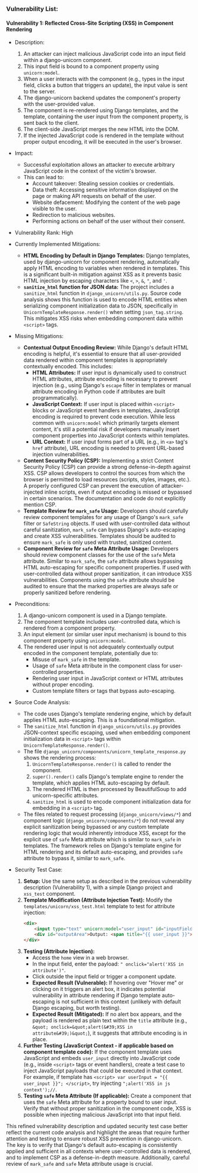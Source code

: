 ### Vulnerability List:

#### Vulnerability 1: Reflected Cross-Site Scripting (XSS) in Component Rendering

* Description:
    1. An attacker can inject malicious JavaScript code into an input field within a django-unicorn component.
    2. This input field is bound to a component property using `unicorn:model`.
    3. When a user interacts with the component (e.g., types in the input field, clicks a button that triggers an update), the input value is sent to the server.
    4. The django-unicorn backend updates the component's property with the user-provided value.
    5. The component is re-rendered using Django templates, and the template, containing the user input from the component property, is sent back to the client.
    6. The client-side JavaScript merges the new HTML into the DOM.
    7. If the injected JavaScript code is rendered in the template without proper output encoding, it will be executed in the user's browser.

* Impact:
    * Successful exploitation allows an attacker to execute arbitrary JavaScript code in the context of the victim's browser.
    * This can lead to:
        * Account takeover: Stealing session cookies or credentials.
        * Data theft: Accessing sensitive information displayed on the page or making API requests on behalf of the user.
        * Website defacement: Modifying the content of the web page visible to the user.
        * Redirection to malicious websites.
        * Performing actions on behalf of the user without their consent.

* Vulnerability Rank: High

* Currently Implemented Mitigations:
    * **HTML Encoding by Default in Django Templates:** Django templates, used by django-unicorn for component rendering, automatically apply HTML encoding to variables when rendered in templates. This is a significant built-in mitigation against XSS as it prevents basic HTML injection by escaping characters like `<`, `>`, `&`, `"`, and `'`.
    * **`sanitize_html` function for JSON data:** The project includes a `sanitize_html` function in `django_unicorn/utils.py`. Source code analysis shows this function is used to encode HTML entities when serializing component initialization data to JSON, specifically in `UnicornTemplateResponse.render()` when setting `json_tag.string`. This mitigates XSS risks when embedding component data within `<script>` tags.

* Missing Mitigations:
    * **Contextual Output Encoding Review:** While Django's default HTML encoding is helpful, it's essential to ensure that all user-provided data rendered within component templates is appropriately contextually encoded. This includes:
        * **HTML Attributes:** If user input is dynamically used to construct HTML attributes, attribute encoding is necessary to prevent injection (e.g., using Django's `escape` filter in templates or manual attribute encoding in Python code if attributes are built programmatically).
        * **JavaScript Context:** If user input is placed within `<script>` blocks or JavaScript event handlers in templates, JavaScript encoding is required to prevent code execution.  While less common with `unicorn:model` which primarily targets element content, it's still a potential risk if developers manually insert component properties into JavaScript contexts within templates.
        * **URL Context:** If user input forms part of a URL (e.g., in `<a>` tag's `href` attribute), URL encoding is needed to prevent URL-based injection vulnerabilities.
    * **Content Security Policy (CSP):** Implementing a strict Content Security Policy (CSP) can provide a strong defense-in-depth against XSS. CSP allows developers to control the sources from which the browser is permitted to load resources (scripts, styles, images, etc.). A properly configured CSP can prevent the execution of attacker-injected inline scripts, even if output encoding is missed or bypassed in certain scenarios. The documentation and code do not explicitly mention CSP.
    * **Template Review for `mark_safe` Usage:** Developers should carefully review component templates for any usage of Django's `mark_safe` filter or `SafeString` objects. If used with user-controlled data without careful sanitization, `mark_safe` can bypass Django's auto-escaping and create XSS vulnerabilities. Templates should be audited to ensure `mark_safe` is only used with trusted, sanitized content.
    * **Component Review for `safe` Meta Attribute Usage:** Developers should review component classes for the use of the `safe` Meta attribute. Similar to `mark_safe`, the `safe` attribute allows bypassing HTML auto-escaping for specific component properties. If used with user-controlled data without proper sanitization, it can introduce XSS vulnerabilities. Components using the `safe` attribute should be audited to ensure that the marked properties are always safe or properly sanitized before rendering.

* Preconditions:
    1. A django-unicorn component is used in a Django template.
    2. The component template includes user-controlled data, which is rendered from a component property.
    3. An input element (or similar user input mechanism) is bound to this component property using `unicorn:model`.
    4. The rendered user input is not adequately contextually output encoded in the component template, potentially due to:
        * Misuse of `mark_safe` in the template.
        * Usage of `safe` Meta attribute in the component class for user-controlled properties.
        * Rendering user input in JavaScript context or HTML attributes without proper encoding.
        * Custom template filters or tags that bypass auto-escaping.

* Source Code Analysis:
    * The code uses Django's template rendering engine, which by default applies HTML auto-escaping. This is a foundational mitigation.
    * The `sanitize_html` function in `django_unicorn/utils.py` provides JSON-context specific escaping, used when embedding component initialization data in `<script>` tags within `UnicornTemplateResponse.render()`.
    * The file `django_unicorn/components/unicorn_template_response.py` shows the rendering process:
        1. `UnicornTemplateResponse.render()` is called to render the component.
        2. `super().render()` calls Django's template engine to render the template, which applies HTML auto-escaping by default.
        3. The rendered HTML is then processed by BeautifulSoup to add unicorn-specific attributes.
        4. `sanitize_html` is used to encode component initialization data for embedding in a `<script>` tag.
    * The files related to request processing (`django_unicorn/views/*`) and component logic (`django_unicorn/components/*`) do not reveal any explicit sanitization being bypassed or any custom template rendering logic that would inherently introduce XSS, except for the explicit use of `safe` Meta attribute which is similar to `mark_safe` in templates. The framework relies on Django's template engine for HTML rendering and its default auto-escaping, and provides `safe` attribute to bypass it, similar to `mark_safe`.

* Security Test Case:
    1. **Setup:** Use the same setup as described in the previous vulnerability description (Vulnerability 1), with a simple Django project and `xss_test` component.
    2. **Template Modification (Attribute Injection Test):** Modify the `templates/unicorn/xss_test.html` template to test for attribute injection:
        ```html
        <div>
            <input type="text" unicorn:model="user_input" id="inputField">
            <div id="outputArea">Output: <span title="{{ user_input }}">Hover me</span></div>
        </div>
        ```
    3. **Testing (Attribute Injection):**
        * Access the `home` view in a web browser.
        * In the input field, enter the payload: `" onclick="alert('XSS in attribute')"`.
        * Click outside the input field or trigger a component update.
        * **Expected Result (Vulnerable):** If hovering over "Hover me" or clicking on it triggers an alert box, it indicates potential vulnerability in attribute rendering if Django template auto-escaping is not sufficient in this context (unlikely with default Django escaping, but worth testing).
        * **Expected Result (Mitigated):** If no alert box appears, and the payload is rendered as plain text within the `title` attribute (e.g., `&quot; onclick=&quot;alert(&#39;XSS in attribute&#39;)&quot;`), it suggests that attribute encoding is in place.
    4. **Further Testing (JavaScript Context - if applicable based on component template code):** If the component template uses JavaScript and embeds `user_input` directly into JavaScript code (e.g., inside `<script>` tags or event handlers), create a test case to inject JavaScript payloads that could be executed in that context. For example, if template has `<script> var userInput = "{{ user_input }}"; </script>`, try injecting `";alert('XSS in js context');//`.
    5. **Testing `safe` Meta Attribute (If applicable):** Create a component that uses the `safe` Meta attribute for a property bound to user input. Verify that without proper sanitization in the component code, XSS is possible when injecting malicious JavaScript into that input field.

This refined vulnerability description and updated security test case better reflect the current code analysis and highlight the areas that require further attention and testing to ensure robust XSS prevention in django-unicorn. The key is to verify that Django's default auto-escaping is consistently applied and sufficient in all contexts where user-controlled data is rendered, and to implement CSP as a defense-in-depth measure. Additionally, careful review of `mark_safe` and `safe` Meta attribute usage is crucial.
